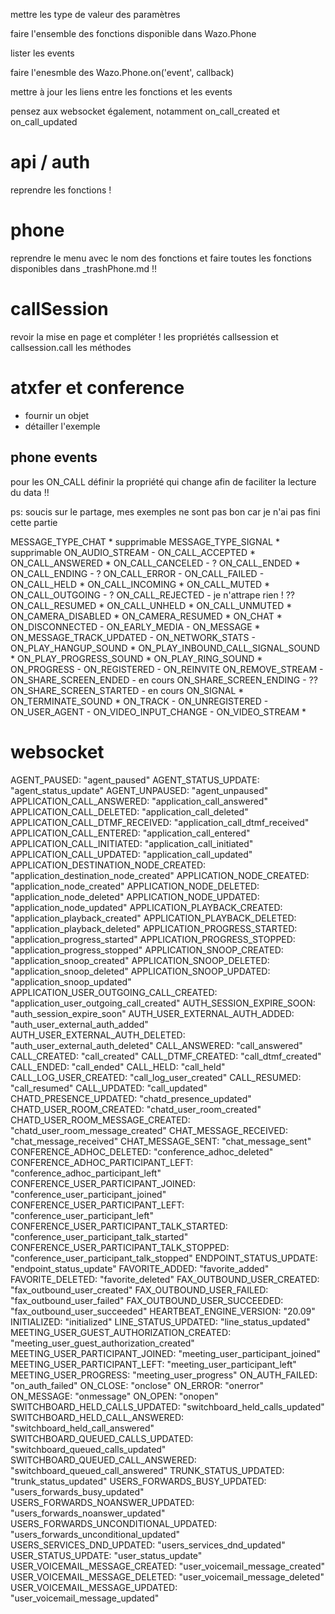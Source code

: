 mettre les type de valeur des paramètres

faire l'ensemble des fonctions disponible dans Wazo.Phone

lister les events

faire l'enesmble des Wazo.Phone.on('event', callback)

mettre à jour les liens entre les fonctions et les events

pensez aux websocket également, notamment on_call_created et on_call_updated

# api / auth
reprendre les fonctions !

# phone
reprendre le menu avec le nom des fonctions
et faire toutes les fonctions disponibles dans _trashPhone.md !!

# callSession
revoir la mise en page et compléter !
les propriétés callsession et callsession.call
les méthodes

# atxfer et conference

- fournir un objet 
- détailler l'exemple


## phone events

pour les ON_CALL définir la propriété qui change afin de faciliter la lecture du data !!

ps: soucis sur le partage, mes exemples ne sont pas bon car je n'ai pas fini cette partie

MESSAGE_TYPE_CHAT * supprimable
MESSAGE_TYPE_SIGNAL * supprimable
ON_AUDIO_STREAM -
ON_CALL_ACCEPTED *
ON_CALL_ANSWERED *
ON_CALL_CANCELED - ?
ON_CALL_ENDED *
ON_CALL_ENDING - ?
ON_CALL_ERROR -
ON_CALL_FAILED -
ON_CALL_HELD *
ON_CALL_INCOMING *
ON_CALL_MUTED *
ON_CALL_OUTGOING - ?
ON_CALL_REJECTED - je n'attrape rien ! ??
ON_CALL_RESUMED *
ON_CALL_UNHELD *
ON_CALL_UNMUTED *
ON_CAMERA_DISABLED *
ON_CAMERA_RESUMED *
ON_CHAT *
ON_DISCONNECTED -
ON_EARLY_MEDIA -
ON_MESSAGE *
ON_MESSAGE_TRACK_UPDATED -
ON_NETWORK_STATS -
ON_PLAY_HANGUP_SOUND *
ON_PLAY_INBOUND_CALL_SIGNAL_SOUND *
ON_PLAY_PROGRESS_SOUND *
ON_PLAY_RING_SOUND *
ON_PROGRESS -
ON_REGISTERED -
ON_REINVITE
ON_REMOVE_STREAM -
ON_SHARE_SCREEN_ENDED - en cours
ON_SHARE_SCREEN_ENDING - ??
ON_SHARE_SCREEN_STARTED - en cours
ON_SIGNAL *
ON_TERMINATE_SOUND *
ON_TRACK -
ON_UNREGISTERED -
ON_USER_AGENT -
ON_VIDEO_INPUT_CHANGE -
ON_VIDEO_STREAM *

# websocket

AGENT_PAUSED: "agent_paused"
AGENT_STATUS_UPDATE: "agent_status_update"
AGENT_UNPAUSED: "agent_unpaused"
APPLICATION_CALL_ANSWERED: "application_call_answered"
APPLICATION_CALL_DELETED: "application_call_deleted"
APPLICATION_CALL_DTMF_RECEIVED: "application_call_dtmf_received"
APPLICATION_CALL_ENTERED: "application_call_entered"
APPLICATION_CALL_INITIATED: "application_call_initiated"
APPLICATION_CALL_UPDATED: "application_call_updated"
APPLICATION_DESTINATION_NODE_CREATED: "application_destination_node_created"
APPLICATION_NODE_CREATED: "application_node_created"
APPLICATION_NODE_DELETED: "application_node_deleted"
APPLICATION_NODE_UPDATED: "application_node_updated"
APPLICATION_PLAYBACK_CREATED: "application_playback_created"
APPLICATION_PLAYBACK_DELETED: "application_playback_deleted"
APPLICATION_PROGRESS_STARTED: "application_progress_started"
APPLICATION_PROGRESS_STOPPED: "application_progress_stopped"
APPLICATION_SNOOP_CREATED: "application_snoop_created"
APPLICATION_SNOOP_DELETED: "application_snoop_deleted"
APPLICATION_SNOOP_UPDATED: "application_snoop_updated"
APPLICATION_USER_OUTGOING_CALL_CREATED: "application_user_outgoing_call_created"
AUTH_SESSION_EXPIRE_SOON: "auth_session_expire_soon"
AUTH_USER_EXTERNAL_AUTH_ADDED: "auth_user_external_auth_added"
AUTH_USER_EXTERNAL_AUTH_DELETED: "auth_user_external_auth_deleted"
CALL_ANSWERED: "call_answered"
CALL_CREATED: "call_created"
CALL_DTMF_CREATED: "call_dtmf_created"
CALL_ENDED: "call_ended"
CALL_HELD: "call_held"
CALL_LOG_USER_CREATED: "call_log_user_created"
CALL_RESUMED: "call_resumed"
CALL_UPDATED: "call_updated"
CHATD_PRESENCE_UPDATED: "chatd_presence_updated"
CHATD_USER_ROOM_CREATED: "chatd_user_room_created"
CHATD_USER_ROOM_MESSAGE_CREATED: "chatd_user_room_message_created"
CHAT_MESSAGE_RECEIVED: "chat_message_received"
CHAT_MESSAGE_SENT: "chat_message_sent"
CONFERENCE_ADHOC_DELETED: "conference_adhoc_deleted"
CONFERENCE_ADHOC_PARTICIPANT_LEFT: "conference_adhoc_participant_left"
CONFERENCE_USER_PARTICIPANT_JOINED: "conference_user_participant_joined"
CONFERENCE_USER_PARTICIPANT_LEFT: "conference_user_participant_left"
CONFERENCE_USER_PARTICIPANT_TALK_STARTED: "conference_user_participant_talk_started"
CONFERENCE_USER_PARTICIPANT_TALK_STOPPED: "conference_user_participant_talk_stopped"
ENDPOINT_STATUS_UPDATE: "endpoint_status_update"
FAVORITE_ADDED: "favorite_added"
FAVORITE_DELETED: "favorite_deleted"
FAX_OUTBOUND_USER_CREATED: "fax_outbound_user_created"
FAX_OUTBOUND_USER_FAILED: "fax_outbound_user_failed"
FAX_OUTBOUND_USER_SUCCEEDED: "fax_outbound_user_succeeded"
HEARTBEAT_ENGINE_VERSION: "20.09"
INITIALIZED: "initialized"
LINE_STATUS_UPDATED: "line_status_updated"
MEETING_USER_GUEST_AUTHORIZATION_CREATED: "meeting_user_guest_authorization_created"
MEETING_USER_PARTICIPANT_JOINED: "meeting_user_participant_joined"
MEETING_USER_PARTICIPANT_LEFT: "meeting_user_participant_left"
MEETING_USER_PROGRESS: "meeting_user_progress"
ON_AUTH_FAILED: "on_auth_failed"
ON_CLOSE: "onclose"
ON_ERROR: "onerror"
ON_MESSAGE: "onmessage"
ON_OPEN: "onopen"
SWITCHBOARD_HELD_CALLS_UPDATED: "switchboard_held_calls_updated"
SWITCHBOARD_HELD_CALL_ANSWERED: "switchboard_held_call_answered"
SWITCHBOARD_QUEUED_CALLS_UPDATED: "switchboard_queued_calls_updated"
SWITCHBOARD_QUEUED_CALL_ANSWERED: "switchboard_queued_call_answered"
TRUNK_STATUS_UPDATED: "trunk_status_updated"
USERS_FORWARDS_BUSY_UPDATED: "users_forwards_busy_updated"
USERS_FORWARDS_NOANSWER_UPDATED: "users_forwards_noanswer_updated"
USERS_FORWARDS_UNCONDITIONAL_UPDATED: "users_forwards_unconditional_updated"
USERS_SERVICES_DND_UPDATED: "users_services_dnd_updated"
USER_STATUS_UPDATE: "user_status_update"
USER_VOICEMAIL_MESSAGE_CREATED: "user_voicemail_message_created"
USER_VOICEMAIL_MESSAGE_DELETED: "user_voicemail_message_deleted"
USER_VOICEMAIL_MESSAGE_UPDATED: "user_voicemail_message_updated"